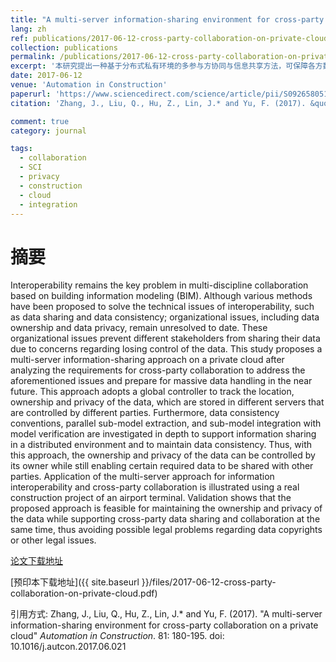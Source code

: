 ```yaml
---
title: "A multi-server information-sharing environment for cross-party collaboration on a private cloud"
lang: zh
ref: publications/2017-06-12-cross-party-collaboration-on-private-cloud
collection: publications
permalink: /publications/2017-06-12-cross-party-collaboration-on-private-cloud
excerpt: '本研究提出一种基于分布式私有环境的多参与方协同与信息共享方法，可保障各方数据所有权及私密性'
date: 2017-06-12
venue: 'Automation in Construction'
paperurl: 'https://www.sciencedirect.com/science/article/pii/S0926580517302042'
citation: 'Zhang, J., Liu, Q., Hu, Z., Lin, J.* and Yu, F. (2017). &quot;A multi-server information-sharing environment for cross-party collaboration on a private cloud&quot; <i>Automation in Construction</i>. 81: 180-195. doi: 10.1016/j.autcon.2017.06.021'

comment: true
category: journal

tags: 
  - collaboration
  - SCI
  - privacy
  - construction
  - cloud
  - integration
---
```



摘要
====

Interoperability remains the key problem in multi-discipline collaboration based on building information modeling (BIM). Although various methods have been proposed to solve the technical issues of interoperability, such as data sharing and data consistency; organizational issues, including data ownership and data privacy, remain unresolved to date. These organizational issues prevent different stakeholders from sharing their data due to concerns regarding losing control of the data. This study proposes a multi-server information-sharing approach on a private cloud after analyzing the requirements for cross-party collaboration to address the aforementioned issues and prepare for massive data handling in the near future. This approach adopts a global controller to track the location, ownership and privacy of the data, which are stored in different servers that are controlled by different parties. Furthermore, data consistency conventions, parallel sub-model extraction, and sub-model integration with model verification are investigated in depth to support information sharing in a distributed environment and to maintain data consistency. Thus, with this approach, the ownership and privacy of the data can be controlled by its owner while still enabling certain required data to be shared with other parties. Application of the multi-server approach for information interoperability and cross-party collaboration is illustrated using a real construction project of an airport terminal. Validation shows that the proposed approach is feasible for maintaining the ownership and privacy of the data while supporting cross-party data sharing and collaboration at the same time, thus avoiding possible legal problems regarding data copyrights or other legal issues.

[论文下载地址](https://www.sciencedirect.com/science/article/pii/S0926580517302042)

[预印本下载地址]({{ site.baseurl }}/files/2017-06-12-cross-party-collaboration-on-private-cloud.pdf)

引用方式: Zhang, J., Liu, Q., Hu, Z., Lin, J.* and Yu, F. (2017). &quot;A multi-server information-sharing environment for cross-party collaboration on a private cloud&quot; <i>Automation in Construction</i>. 81: 180-195. doi: 10.1016/j.autcon.2017.06.021